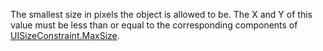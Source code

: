The smallest size in pixels the object is allowed to be. The X and Y of this value must be less than or equal to the corresponding components of [UISizeConstraint.MaxSize](https://developer.roblox.com/en-us/api-reference/property/UISizeConstraint/MaxSize).